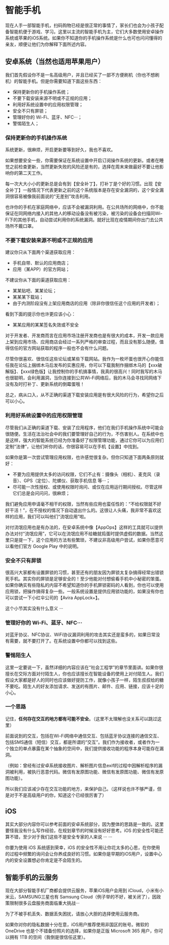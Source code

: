 # 智能手机

现在人手一部智能手机，扫码购物已经是很正常的事情了，家长们也会为小孩子配备智能机便于游戏、学习。这里以主流的智能手机为主，它们大多数使用安卓操作系统或苹果的iOS系统。如果你不知道你的手机操作系统是什么也可也问问懂得的亲友，顺便让他们为你解释下面所述内容。

## 安卓系统（当然也适用苹果用户）

我们首先假设你不是一名高级用户，并且已经买了一部不方便刷机（你也不想刷机）的智能手机。但是你需要知道下面这些东西：

* 保持更新你的手机操作系统；
* 不要下载安装来源不明或不正规的应用；
* 利用好系统设置中的应用权限管理；
* 安全不只有屏锁；
* 管理好你的 Wi-Fi、蓝牙、NFC···； 
* 警惕陌生人；

### 保持更新你的手机操作系统

系统更新，很麻烦，开启更新要等到好久，我也不喜欢。

如果想要安全一些，你需要保证在系统设置中开启订阅操作系统的更新。或者在睡觉之前检查更新，当然更新失败的风险还是有的，选择在周末来做最好不要让他影响你的第二天工作。

每一次大大小小的更新总是会有到【安全补丁】，打补丁是个好的习惯。出现【安全补丁】一般情况下代表更新之前的这个系统版本是存在安全漏洞的，这个安全漏洞很容易被像我前面说的“无差别”攻击利用。

也许你的手机在家庭网络中，应该不会被漏洞利用。在公共场所的网络中，你不能保证在同网络内接入的其他人的移动设备没有被污染，被污染的设备会扫描同Wi-Fi下的其他手机，自动尝试利用你的系统漏洞。就好比现在疫情期间你出门去公共场所不戴口罩。

### 不要下载安装来源不明或不正规的应用

建议你只从下面两个渠道获取应用：

* 手机自带、默认的应用商店；
* 应用（某APP）的官方网站；

不建议你从下面的渠道获取应用：

* 某某贴吧、某某论坛；
* 某某某下载站；
* 由于内测阶段没有上架应用商店的应用（除非你很信任这个应用的开发者）；

看到下面的提示你也许更应该小心：

* 某某应用的某某签名失效或不安全

对于开发者、开发商而言在应用市场注册开发商也是有很大的成本，开发一款应用上架到应用市场、应用商店会经过一系列严格的审查过程，而且没有那么随便。值得信任的官方网站获取的程序一般也不会有什么问题。

尽管你很喜欢、很信任这些论坛或某些下载网站。我作为一枚坏蛋也很开心你能信任我在论坛上捆绑木马后发布的实惠应用，你可以下载我制作捆绑木马的【xxx破解版】、【xxx绿色版】让我控制你的手机搞事情，我真的很高兴！同时我写的木马也很聪明，会利用漏洞，当你连接到公共Wi-Fi网络后，我的木马会寻找同网络下没有及时打补丁、更新系统的倒霉蛋哦！

总之，病从口入，从不正确的渠道下载安装应用是有很大风险的行为，希望你之后可以小心。

### 利用好系统设置中的应用权限管理

尽管我们从正确的渠道下载、安装了应用程序，他们在我们手机操作系统中可能会很随便。生活在法治社会中的我们要管理好自己的行为，不伤害别人。在系统中也是这样，强大的智能系统已经为你准备好了权限管理功能，通过它你可以为应用们定制“法律”，让他们听你的话，你很容易可以在手机【设置】中找到。

如果你是第一次尝试管理应用权限，也许感觉很复杂。但你只知道下面两条原则就好：

* 不要为应用提供太多的访问权限，它们不止有：摄像头（相机）、麦克风（录音）、GPS（定位）、陀螺仪、获取手机信息 等···；
* 尽可能一次性授权、或使用权限时询问、或仅在应用运行期间授权。尽管这样它们总是会问问问，很麻烦；

我们避免应用申请毫不相干的权限，当然有些应用也蛮任性的：“不给权限就不好好干活！”，在不授权的情况下自动退出什么的。这很让人头痛，我非常不喜欢这样的应用，我们可以叫他们“流氓应用”啦。

对付流氓应用也是有办法的，在安卓系统中像【AppOps】这样的工具就可以提供办法对付“流氓应用”，它可以在流氓应用不给糖就捣蛋时提供虚假的数据。当然这里只是提一下，这个应用的方法有些繁琐，不建议非高级用户尝试，如果你愿意可以看他们官方 Google Play 中的说明。

### 安全不只有屏锁

很高兴大家都有设置屏锁的习惯，甚至还有的朋友因为屏锁太复杂搞得经常出错锁死手机。其实你的屏锁是足够安全的！至少他能对付想偷看手机中小秘密的笨蛋。如果你确实有些隐私的内容不希望知道你的手机屏锁密码的人看到，你也可以使用应用锁，把操作搞得复杂一些。一般系统设置是提供应用锁功能的，如果没有你也可以尝试一下小红伞公司的【Avira AppLock+】。

这个小节其实没有什么意义 ··· 

### 管理好你的 Wi-Fi、蓝牙、NFC···

对蓝牙协议、NFC协议、WiFi协议漏洞利用的攻击其实还是蛮多的，如果日常没有需要，就不要打开了。在系统设置中你都可以找到这些。

### 警惕陌生人

这里一定要说一下，虽然详细的内容应该在“社会工程学”的章节里面讲。如果你很擅长在交际方面对付陌生人，你也应该擅长在智能设备的使用上对付陌生人。我们假设大家都是好人的同时也应该做好提防工作，就像小孩子一样，陌生叔叔给的糖不要吃。陌生人的好友添加请求、发送的有图片、邮件、应用、链接，应该十足的小心。

### 一个思路

记住，**任何存在交互的地方都有可能不安全**。（这里不太理解也没关系可以跳过这里）

前面说到的交互，包括在Wi-Fi网络中通信交互、包括蓝牙协议连接的通信交互、包括SMS通信（短信）交互，都是所谓的“交互”。我们作为接收者，或者作为一个独立的单点暴露在某个抽象的空间中，我们提供接收功能的程序本身可能存在漏洞。

（例如：曾经有过安卓系统接收图片、解析图片信息exif的过程中因解析程序的漏洞被利用，被执行恶意代码。微信有发原图功能、微信有发原图功能、微信有发原图功能）。

所以我们应该减少存在交互功能的地方，来保护自己。（这样说也许不够严谨，但是对于不是高级用户的你，知道这个已经很厉害了）

## iOS

其实大部分内容你可以参考前面的安卓系统部分，因为整体的思路是一致的。这里要怪我没有什么写作经验，在规划章节的时候没有好好思考。iOS 的安全性可能还算不错，至少对于我们这些不是安全专家的人来说 ··· ···

你要为使用 iOS 系统感到荣幸，iOS 的安全性不用让你花太多的心思，在你使用的过程中频繁的询问会让你养成良好的习惯。如果你是早期的iOS用户，设置中心内的安全设置想必你肯定是不会陌生的。

## 智能手机的云服务

现在大部分智能手机厂商都会提供云服务，苹果iOS用户会用到 iCloud，小米有小米云，SAMSUNG三星也有 Samsung Cloud（例子举的不好，被关闭了），因政策限制很多云盘服务商面临重大挑战···

为了不被手机丢失、数据丢失困扰，请放心大胆的选择使用云服务商。

如果你对你的隐私数据十分在意，iOS用户推荐使用非国区的账号。微软的 OneDrive 也是个不错备份照片的选择，如果你是正版 Microsoft 365 用户，你可以拥有 1TB 的空间（我倒是很信任这里）。
